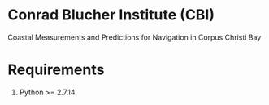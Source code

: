 # Conrad Blucher Institute (CBI)
Coastal Measurements and Predictions for Navigation in Corpus Christi Bay
# Requirements
1.  Python >= 2.7.14
